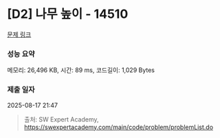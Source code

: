 # [D2] 나무 높이 - 14510 

[문제 링크](https://swexpertacademy.com/main/code/problem/problemDetail.do?contestProbId=AYFofW8qpXYDFAR4) 

### 성능 요약

메모리: 26,496 KB, 시간: 89 ms, 코드길이: 1,029 Bytes

### 제출 일자

2025-08-17 21:47



> 출처: SW Expert Academy, https://swexpertacademy.com/main/code/problem/problemList.do